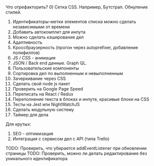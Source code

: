 Что отрефакторить?
0) Сетка CSS. Например, Бутстрап. Обнуление стилей.
1) Идентификаторы-метки элементов списка можно сделать независимыми от времени
2) Добавить автокомплит для инпута
3) Можно сделать кэширование дел
4) Адаптивность
5) Кроссбраузерность (прогон через autoprefixer, добавление полифиллов)
6) JS / CSS - анимация
7) JSON / Back end данные. Graph QL. 
8) Пользовательские компоненты
9) Сортировка дел по выполненным и невыполненным
10) Зачеркивание через CSS
11) Сделать свой node js пакет
12) Проверить на Google Page Speed
13) Переписать на React / Redux
14) Переполнение текста в блоках и инпуте, красивые блоки на CSS
15) Тесты на Jest или NightWatchJS
16) Сделать модульную систему
17) Таймер для дела

Для крутых:
1) SEO - оптимизация
2) Интеграция с сервисом дел с API (типа Trello)

TODO: Проверить, что убирается addEventListener при обновлении страницы
TODO: Проверить, можно ли делать редактирование без уникального идентификатора